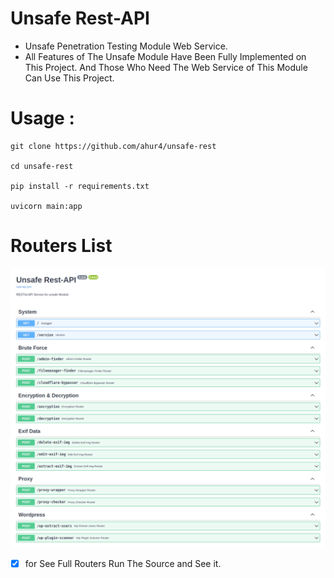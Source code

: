 # Unsafe Rest-API

- Unsafe Penetration Testing Module Web Service.
- All Features of The Unsafe Module Have Been Fully Implemented on This Project. And Those Who Need The Web Service of This Module Can Use This Project.
 
# Usage :

```
git clone https://github.com/ahur4/unsafe-rest

cd unsafe-rest

pip install -r requirements.txt

uvicorn main:app 
```

# Routers List

![Ahur4](https://github.com/ahur4/unsafe-rest/blob/main/images/swagger.png)

- [x] for See Full Routers Run The Source and See it.
